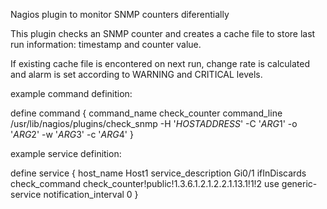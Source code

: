 Nagios plugin to monitor SNMP counters diferentially

This plugin checks an SNMP counter and creates a cache file to store
last run information: timestamp and counter value.

If existing cache file is encontered on next run, change rate is calculated
and alarm is set according to WARNING and CRITICAL levels.

example command definition:

define command {
    command_name check_counter
    command_line /usr/lib/nagios/plugins/check_snmp -H '$HOSTADDRESS$' -C '$ARG1$' -o '$ARG2$' -w '$ARG3$' -c '$ARG4$'
 }

example service definition:

define service {
    host_name Host1
    service_description Gi0/1 ifInDiscards
    check_command check_counter!public!1.3.6.1.2.1.2.2.1.13.1!1!2
    use generic-service
    notification_interval 0
 }

